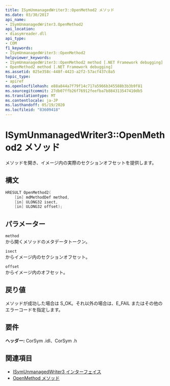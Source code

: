 ```yaml
---
title: ISymUnmanagedWriter3::OpenMethod2 メソッド
ms.date: 03/30/2017
api_name:
- ISymUnmanagedWriter3.OpenMethod2
api_location:
- diasymreader.dll
api_type:
- COM
f1_keywords:
- ISymUnmanagedWriter3::OpenMethod2
helpviewer_keywords:
- ISymUnmanagedWriter3::OpenMethod2 method [.NET Framework debugging]
- OpenMethod2 method [.NET Framework debugging]
ms.assetid: 025e358c-448f-4423-a2f2-57acf437c8a5
topic_type:
- apiref
ms.openlocfilehash: e88a844a7f79f14c717a5966b345588b3b3b9f81
ms.sourcegitcommit: 27db07ffb26f76912feefba7b884313547410db5
ms.translationtype: MT
ms.contentlocale: ja-JP
ms.lasthandoff: 05/19/2020
ms.locfileid: "83609418"
---
```

# <a name="isymunmanagedwriter3openmethod2-method"></a>ISymUnmanagedWriter3::OpenMethod2 メソッド
メソッドを開き、イメージ内の実際のセクションオフセットを提供します。  
  
## <a name="syntax"></a>構文  
  
```cpp  
HRESULT OpenMethod2(
    [in] mdMethodDef method,  
    [in] ULONG32 isect,  
    [in] ULONG32 offset);  
```  
  
## <a name="parameters"></a>パラメーター  
 `method`  
 から開くメソッドのメタデータトークン。  
  
 `isect`  
 からイメージ内のセクションオフセット。  
  
 `offset`  
 からイメージ内のオフセット。  
  
## <a name="return-value"></a>戻り値  
 メソッドが成功した場合は S_OK。それ以外の場合は、E_FAIL またはその他のエラーコードを指定します。  
  
## <a name="requirements"></a>要件  
 **ヘッダー:** CorSym .idl、CorSym .h  
  
## <a name="see-also"></a>関連項目

- [ISymUnmanagedWriter3 インターフェイス](isymunmanagedwriter3-interface.md)
- [OpenMethod メソッド](isymunmanagedwriter-openmethod-method.md)

